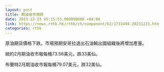 ```yaml
---
layout: post
title: 期油收市微跌
date: 2023-12-23 05:15:53.000000000 +08:00
link: https://news.rthk.hk/rthk/ch/component/k2/1733494-20231223.htm
categories: rthk
---
```


原油期貨價格下跌。市場預期安哥拉退出石油輸出國組織後將增加產量。

紐約2月期油收市報每桶73.56美元，跌33美仙。

布蘭特2月期油收市報每桶79.07美元，跌32美仙。
